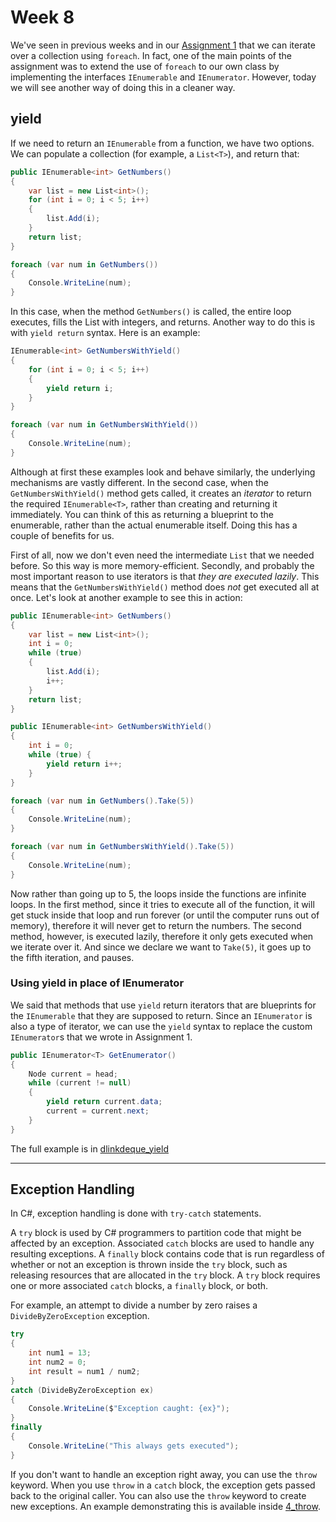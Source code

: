 # Week 8

We've seen in previous weeks and in our [Assignment 1](../assignment1/) that we can iterate over a collection using `foreach`. In fact, one of the main points of the assignment was to extend the use of `foreach` to our own class by implementing the interfaces `IEnumerable` and `IEnumerator`. However, today we will see another way of doing this in a cleaner way.

## yield

If we need to return an `IEnumerable` from a function, we have two options. We can populate a collection (for example, a `List<T>`), and return that:

```c#
public IEnumerable<int> GetNumbers()
{
    var list = new List<int>();
    for (int i = 0; i < 5; i++)
    {
        list.Add(i);
    }
    return list;
}

foreach (var num in GetNumbers())
{
    Console.WriteLine(num);
}
```

In this case, when the method `GetNumbers()` is called, the entire loop executes, fills the List with integers, and returns. Another way to do this is with `yield return` syntax. Here is an example:

```c#
IEnumerable<int> GetNumbersWithYield()
{
    for (int i = 0; i < 5; i++)
    {
        yield return i;
    }
}

foreach (var num in GetNumbersWithYield())
{
    Console.WriteLine(num);
}
```

Although at first these examples look and behave similarly, the underlying mechanisms are vastly different. In the second case, when the `GetNumbersWithYield()` method gets called, it creates an *iterator* to return the required `IEnumerable<T>`, rather than creating and returning it immediately. You can think of this as returning a blueprint to the enumerable, rather than the actual enumerable itself. Doing this has a couple of benefits for us.

First of all, now we don't even need the intermediate `List` that we needed before. So this way is more memory-efficient. Secondly, and probably the most important reason to use iterators is that *they are executed lazily*. This means that the `GetNumbersWithYield()` method does *not* get executed all at once. Let's look at another example to see this in action:

```c#
public IEnumerable<int> GetNumbers()
{
    var list = new List<int>();
    int i = 0;
    while (true)
    {
        list.Add(i);
        i++;
    }
    return list;
}

public IEnumerable<int> GetNumbersWithYield()
{
    int i = 0;
    while (true) {
        yield return i++;
    }
}

foreach (var num in GetNumbers().Take(5))
{
    Console.WriteLine(num);
}

foreach (var num in GetNumbersWithYield().Take(5))
{
    Console.WriteLine(num);
}
```

Now rather than going up to 5, the loops inside the functions are infinite loops. In the first method, since it tries to execute all of the function, it will get stuck inside that loop and run forever (or until the computer runs out of memory), therefore it will never get to return the numbers. The second method, however, is executed lazily, therefore it only gets executed when we iterate over it. And since we declare we want to `Take(5)`, it goes up to the fifth iteration, and pauses.

### Using yield in place of IEnumerator

We said that methods that use `yield` return iterators that are blueprints for the `IEnumerable` that they are supposed to return. Since an `IEnumerator` is also a type of iterator, we can use the `yield` syntax to replace the custom `IEnumerator`s that we wrote in Assignment 1.

```c#
public IEnumerator<T> GetEnumerator()
{
    Node current = head;
    while (current != null)
    {
        yield return current.data;
        current = current.next;
    }
}
```

The full example is in [dlinkdeque_yield](./dlinkdeque_yield/)

---

## Exception Handling

In C#, exception handling is done with `try-catch` statements.

A `try` block is used by C# programmers to partition code that might be affected by an exception. Associated `catch` blocks are used to handle any resulting exceptions. A `finally` block contains code that is run regardless of whether or not an exception is thrown inside the `try` block, such as releasing resources that are allocated in the `try` block. A `try` block requires one or more associated `catch` blocks, a `finally` block, or both.

For example, an attempt to divide a number by zero raises a `DivideByZeroException` exception.

```c#
try
{
    int num1 = 13;
    int num2 = 0;
    int result = num1 / num2;
}
catch (DivideByZeroException ex)
{
    Console.WriteLine($"Exception caught: {ex}");
}
finally
{
    Console.WriteLine("This always gets executed");
}
```

If you don't want to handle an exception right away, you can use the `throw` keyword. When you use `throw` in a `catch` block, the exception gets passed back to the original caller. You can also use the `throw` keyword to create new exceptions. An example demonstrating this is available inside [4_throw](./4_throw/).